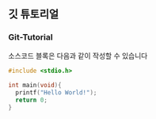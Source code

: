 ## 깃 튜토리얼
### Git-Tutorial

소스코드 블록은 다음과 같이 작성할 수 있습니다

```c
#include <stdio.h>
 
int main(void){
  printf("Hello World!");
  return 0;
}
```
